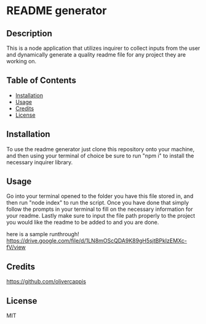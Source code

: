 # README generator

## Description

This is a node application that utilizes inquirer to collect inputs from the user and dynamically generate a quality readme file for any project they are working on.

## Table of Contents

- [Installation](#installation)
- [Usage](#usage)
- [Credits](#credits)
- [License](#license)

## Installation

To use the readme generator just clone this repository onto your machine, and then using your terminal of choice be sure to run "npm i" to install the necessary inquirer library.

## Usage

Go into your terminal opened to the folder you have this file stored in, and then run "node index" to run the script. Once you have done that simply follow the prompts in your terminal to fill on the necessary information for your readme. Lastly make sure to input the file path properly to the project you would like the readme to be added to and you are done.

here is a sample runthrough! https://drive.google.com/file/d/1LN8mOScQDA9K89gH5sjtBPkIzEMXc-fV/view

## Credits

https://github.com/olivercappis

## License 

MIT
